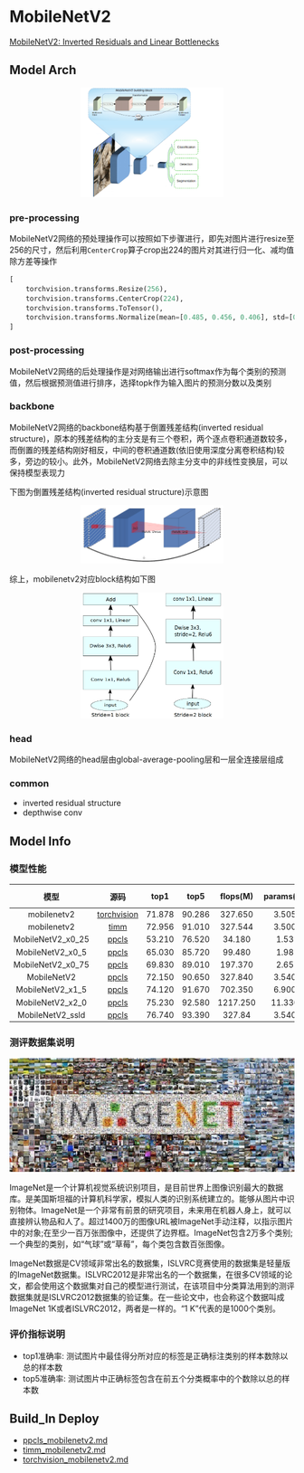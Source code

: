 
# MobileNetV2

[MobileNetV2: Inverted Residuals and Linear Bottlenecks](https://arxiv.org/abs/1801.04381)

## Model Arch

<div align=center><img src="../../../images/cv/classification/mobilenetv2/mobilenet_v2_structure.png" width="50%" height="50%"></div>

### pre-processing

MobileNetV2网络的预处理操作可以按照如下步骤进行，即先对图片进行resize至256的尺寸，然后利用`CenterCrop`算子crop出224的图片对其进行归一化、减均值除方差等操作

```python
[
    torchvision.transforms.Resize(256),
    torchvision.transforms.CenterCrop(224),
    torchvision.transforms.ToTensor(),
    torchvision.transforms.Normalize(mean=[0.485, 0.456, 0.406], std=[0.229, 0.224, 0.225],),
]
```

### post-processing

MobileNetV2网络的后处理操作是对网络输出进行softmax作为每个类别的预测值，然后根据预测值进行排序，选择topk作为输入图片的预测分数以及类别

### backbone

MobileNetV2网络的backbone结构基于倒置残差结构(inverted residual structure)，原本的残差结构的主分支是有三个卷积，两个逐点卷积通道数较多，而倒置的残差结构刚好相反，中间的卷积通道数(依旧使用深度分离卷积结构)较多，旁边的较小。此外，MobileNetV2网络去除主分支中的非线性变换层，可以保持模型表现力

下图为倒置残差结构(inverted residual structure)示意图

<div align=center><img src="../../../images/cv/classification/mobilenetv2/inverted_residual.png" width="50%" height="50%"></div>

综上，mobilenetv2对应block结构如下图
<div align=center><img src="../../../images/cv/classification/mobilenetv2/arch.png" width="50%" height="50%"></div>


### head

MobileNetV2网络的head层由global-average-pooling层和一层全连接层组成

### common

- inverted residual structure
- depthwise conv


## Model Info

### 模型性能


|       模型        |                                                                  源码                                                                   |  top1  |  top5  | flops(M) | params(M) | input size |
| :---------------: | :-------------------------------------------------------------------------------------------------------------------------------------: | :----: | :----: | :------: | :-------: | :--------: |
|    mobilenetv2    |                     [torchvision](https://github.com/pytorch/vision/blob/v0.9.0/torchvision/models/mobilenetv2.py)                      | 71.878 | 90.286 | 327.650  |   3.505   |    224     |
|    mobilenetv2    | [timm](https://github.com/rwightman/pytorch-image-models/blob/3599c7e6a4b781cb6147f0cbdceb2e455c36fe03/timm/models/efficientnet.py#L92) | 72.956 | 91.010 | 327.544  |   3.500   |    224     |
| MobileNetV2_x0_25 |              [ppcls](https://github.com/PaddlePaddle/PaddleClas/blob/v2.4.0/ppcls/arch/backbone/model_zoo/mobilenet_v2.py)              | 53.210 | 76.520 |  34.180  |   1.53    |    224     |
| MobileNetV2_x0_5  |              [ppcls](https://github.com/PaddlePaddle/PaddleClas/blob/v2.4.0/ppcls/arch/backbone/model_zoo/mobilenet_v2.py)              | 65.030 | 85.720 |  99.480  |   1.98    |    224     |
| MobileNetV2_x0_75 |              [ppcls](https://github.com/PaddlePaddle/PaddleClas/blob/v2.4.0/ppcls/arch/backbone/model_zoo/mobilenet_v2.py)              | 69.830 | 89.010 | 197.370  |   2.65    |    224     |
|    MobileNetV2    |              [ppcls](https://github.com/PaddlePaddle/PaddleClas/blob/v2.4.0/ppcls/arch/backbone/model_zoo/mobilenet_v2.py)              | 72.150 | 90.650 | 327.840  |   3.540   |    224     |
| MobileNetV2_x1_5  |              [ppcls](https://github.com/PaddlePaddle/PaddleClas/blob/v2.4.0/ppcls/arch/backbone/model_zoo/mobilenet_v2.py)              | 74.120 | 91.670 | 702.350  |   6.900   |    224     |
| MobileNetV2_x2_0  |              [ppcls](https://github.com/PaddlePaddle/PaddleClas/blob/v2.4.0/ppcls/arch/backbone/model_zoo/mobilenet_v2.py)              | 75.230 | 92.580 | 1217.250 |  11.330   |    224     |
| MobileNetV2_ssld  |              [ppcls](https://github.com/PaddlePaddle/PaddleClas/blob/v2.4.0/ppcls/arch/backbone/model_zoo/mobilenet_v2.py)              | 76.740 | 93.390 |  327.84  |   3.540   |    224     |



### 测评数据集说明

<div align=center><img src="../../../images/dataset/imagenet.jpeg"></div>

ImageNet是一个计算机视觉系统识别项目，是目前世界上图像识别最大的数据库。是美国斯坦福的计算机科学家，模拟人类的识别系统建立的。能够从图片中识别物体。ImageNet是一个非常有前景的研究项目，未来用在机器人身上，就可以直接辨认物品和人了。超过1400万的图像URL被ImageNet手动注释，以指示图片中的对象;在至少一百万张图像中，还提供了边界框。ImageNet包含2万多个类别; 一个典型的类别，如“气球”或“草莓”，每个类包含数百张图像。

ImageNet数据是CV领域非常出名的数据集，ISLVRC竞赛使用的数据集是轻量版的ImageNet数据集。ISLVRC2012是非常出名的一个数据集，在很多CV领域的论文，都会使用这个数据集对自己的模型进行测试，在该项目中分类算法用到的测评数据集就是ISLVRC2012数据集的验证集。在一些论文中，也会称这个数据叫成ImageNet 1K或者ISLVRC2012，两者是一样的。“1 K”代表的是1000个类别。

### 评价指标说明

- top1准确率: 测试图片中最佳得分所对应的标签是正确标注类别的样本数除以总的样本数
- top5准确率: 测试图片中正确标签包含在前五个分类概率中的个数除以总的样本数

## Build_In Deploy

- [ppcls_mobilenetv2.md](source_code/ppcls_mobilenetv2.md)
- [timm_mobilenetv2.md](source_code/timm_mobilenetv2.md)
- [torchvision_mobilenetv2.md](source_code/torchvision_mobilenetv2.md)